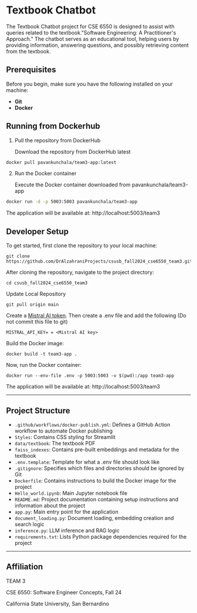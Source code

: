 # Textbook Chatbot 

The Textbook Chatbot project for CSE 6550 is designed to assist with queries related to the textbook."Software Engineering: A Practitioner's Approach." The chatbot serves as an educational tool, helping users by providing information, answering questions, and possibly retrieving content from the textbook.

## Prerequisites
Before you begin, make sure you have the following installed on your machine:
- **Git**
- **Docker**

## Running from Dockerhub
1. Pull the repository from DockerHub
   
     Download the repository from DockerHub latest
  
``` bash
docker pull pavankunchala/team3-app:latest
```

2. Run the Docker container

     Execute the Docker container downloaded from pavankunchala/team3-app

```bash
docker run -d -p 5003:5003 pavankunchala/team3-app
```
The application will be available at:  http://localhost:5003/team3

## Developer Setup

To get started, first clone the repository to your local machine:
```
git clone https://github.com/DrAlzahraniProjects/csusb_fall2024_cse6550_team3.git
```

After cloning the repository, navigate to the project directory:
```
cd csusb_fall2024_cse6550_team3
```

Update Local Repository
```
git pull origin main
```

Create a [Mistral AI token](https://console.mistral.ai/api-keys/). Then create a .env file and add the following (Do not commit this file to git)
```
MISTRAL_API_KEY= = <Mistral AI key>
```

Build the Docker image:
```
docker build -t team3-app .
```

Now, run the Docker container:
```
docker run --env-file .env -p 5003:5003 -v $(pwd):/app team3-app
```

The application will be available at:  http://localhost:5003/team3

<!-- Accessing Jupyter Notebook http://localhost:6003/ -->

---
## Project Structure

- `.github/workflows/docker-publish.yml`: Defines a GitHub Action workflow to automate Docker publishing
- `Styles`: Contains CSS styling for Streamlit
- `data/textbook`: The textbook PDF
- `faiss_indexes`: Contains pre-built embeddings and metadata for the textbook
- `.env.template`: Template for what a .env file should look like
- `.gitignore`: Specifies which files and directories should be ignored by Git
- `Dockerfile`: Contains instructions to build the Docker image for the project
- `Hello_world.ipynb`: Main Jupyter notebook file
- `README.md`: Project documentation containing setup instructions and information about the project
- `app.py`: Main entry point for the application
- `document_loading.py`: Document loading, embedding creation and search logic
- `inference.py`: LLM inference and RAG logic
- `requirements.txt`: Lists Python package dependencies required for the project

---

## Affiliation

TEAM 3

CSE 6550: Software Engineer Concepts, Fall 24

California State University, San Bernardino
